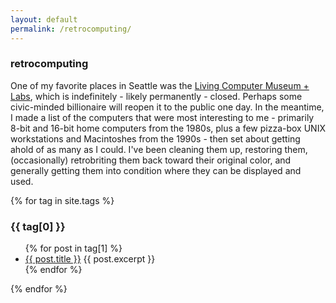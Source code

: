 ```yaml
---
layout: default
permalink: /retrocomputing/
---
```


### retrocomputing

One of my favorite places in Seattle was the [Living Computer Museum + Labs](https://www.livingcomputers.org/), which is indefinitely - likely permanently - closed. Perhaps some civic-minded billionaire will reopen it to the public one day. In the meantime, I made a list of the computers that were most interesting to me - primarily 8-bit and 16-bit home computers from the 1980s, plus a few pizza-box UNIX workstations and Macintoshes from the 1990s - then set about getting ahold of as many as I could. I've been cleaning them up, restoring them, (occasionally) retrobriting them back toward their original color, and generally getting them into condition where they can be displayed and used. 

{% for tag in site.tags %}
<h3>{{ tag[0] }}</h3>
<ul>
{% for post in tag[1] %}
<li><a href="{{ post.url }}">{{ post.title }}</a> {{ post.excerpt }}</li>
{% endfor %}
</ul>
{% endfor %}
